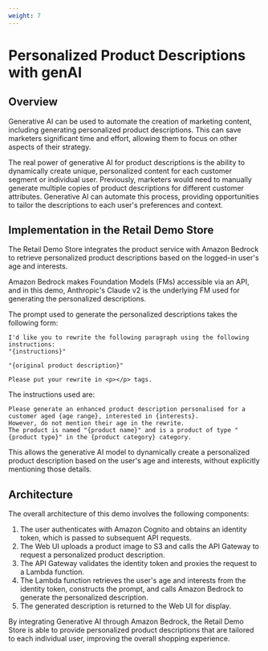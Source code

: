 ```yaml
---
weight: 7
---
```

# Personalized Product Descriptions with genAI

## Overview

Generative AI can be used to automate the creation of marketing content, including generating personalized product descriptions. This can save marketers significant time and effort, allowing them to focus on other aspects of their strategy.

The real power of generative AI for product descriptions is the ability to dynamically create unique, personalized content for each customer segment or individual user. Previously, marketers would need to manually generate multiple copies of product descriptions for different customer attributes. Generative AI can automate this process, providing opportunities to tailor the descriptions to each user's preferences and context.

## Implementation in the Retail Demo Store

The Retail Demo Store integrates the product service with Amazon Bedrock to retrieve personalized product descriptions based on the logged-in user's age and interests.

Amazon Bedrock makes Foundation Models (FMs) accessible via an API, and in this demo, Anthropic's Claude v2 is the underlying FM used for generating the personalized descriptions.

The prompt used to generate the personalized descriptions takes the following form:

```
I'd like you to rewrite the following paragraph using the following instructions:
"{instructions}"

"{original product description}"

Please put your rewrite in <p></p> tags.
```

The instructions used are:

```
Please generate an enhanced product description personalised for a customer aged {age range}, interested in {interests}.
However, do not mention their age in the rewrite. 
The product is named "{product name}" and is a product of type "{product type}" in the {product category} category.
```

This allows the generative AI model to dynamically create a personalized product description based on the user's age and interests, without explicitly mentioning those details.

## Architecture

The overall architecture of this demo involves the following components:

1. The user authenticates with Amazon Cognito and obtains an identity token, which is passed to subsequent API requests.
2. The Web UI uploads a product image to S3 and calls the API Gateway to request a personalized product description.
3. The API Gateway validates the identity token and proxies the request to a Lambda function.
4. The Lambda function retrieves the user's age and interests from the identity token, constructs the prompt, and calls Amazon Bedrock to generate the personalized description.
5. The generated description is returned to the Web UI for display.

By integrating Generative AI through Amazon Bedrock, the Retail Demo Store is able to provide personalized product descriptions that are tailored to each individual user, improving the overall shopping experience.